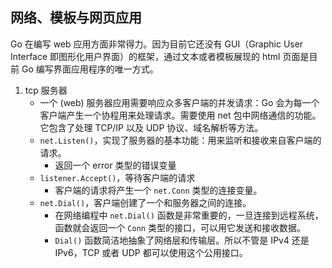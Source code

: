 ## 网络、模板与网页应用

Go 在编写 web 应用方面非常得力。因为目前它还没有 GUI（Graphic User Interface 即图形化用户界面）的框架，通过文本或者模板展现的 html 页面是目前 Go 编写界面应用程序的唯一方式。

1. tcp 服务器
   - 一个 (web) 服务器应用需要响应众多客户端的并发请求：Go 会为每一个客户端产生一个协程用来处理请求。需要使用 net 包中网络通信的功能。它包含了处理 TCP/IP 以及 UDP 协议、域名解析等方法。
   - `net.Listen()`，实现了服务器的基本功能：用来监听和接收来自客户端的请求。
     - 返回一个 error 类型的错误变量
   - `listener.Accept()`，等待客户端的请求
     - 客户端的请求将产生一个 `net.Conn` 类型的连接变量。
   - `net.Dial()`，客户端创建了一个和服务器之间的连接。
     - 在网络编程中 `net.Dial()` 函数是非常重要的，一旦连接到远程系统，函数就会返回一个 `Conn` 类型的接口，可以用它发送和接收数据。
     - `Dial()` 函数简洁地抽象了网络层和传输层。所以不管是 IPv4 还是 IPv6，TCP 或者 UDP 都可以使用这个公用接口。
